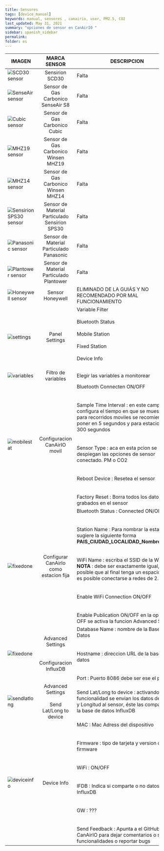 ```yaml
---
title: Sensores
tags: [device_manual]
keywords: manual, sensores , canairio, user, PM2.5, CO2
last_updated: May 31, 2021
summary: "opciones de sensor en CanAirIO "
sidebar: spanish_sidebar
permalink: 
folder: es
---
```


| IMAGEN           | MARCA SENSOR     | DESCRIPCION     |
| ---------------- |:----------------:| -----------|
| ![SCD30 sensor](https://github.com/kike-canaries/docs/blob/main/images/SCD30%20connection.jpg)         | Sensirion SCD30 |Falta|
| ![SenseAir sensor](https://github.com/kike-canaries/docs/blob/main/images/SenseAir%20connection.jpg)         |Sensor de Gas Carbonico SenseAir S8|Falta|
| ![Cubic sensor](https://github.com/kike-canaries/docs/blob/main/images/Cubic%20connection.jpg)    |Sensor de Gas Carbonico Cubic|Falta|
| ![MHZ19 sensor](https://github.com/kike-canaries/docs/blob/main/images/MHZ19%20connection.jpg)    |Sensor de Gas Carbonico Winsen MHZ19|Falta|
|![MHZ14 sensor](https://github.com/kike-canaries/docs/blob/main/images/MHZ14%20connection.jpg)|Sensor de Gas Carbonico Winsen MHZ14|Falta|
|![Sensirion SPS30 sensor](https://github.com/kike-canaries/docs/blob/main/images/Sensirion%20connection%20SPS30.jpg)|Sensor de Material Particulado Sensirion SPS30|Falta|
|![Panasonic sensor](https://github.com/kike-canaries/docs/blob/main/images/Panasonic%20connection.jpg)|Sensor de Material Particulado Panasonic|Falta|
|![Plantower sensor](https://github.com/kike-canaries/docs/blob/main/images/Plantower%20connection.jpg)|Sensor de Material Particulado Plantower|Falta|
|![Honeywell sensor](https://github.com/kike-canaries/docs/blob/main/images/Honeywell%20sensor.jpg)|Sensor Honeywell|ELIMINADO DE LA GUIÁS Y NO RECOMENDADO POR MAL FUNCIONAMIENTO|
|![settings](https://github.com/kike-canaries/docs/blob/main/images/app_canairio_settings.jpg?raw=true)|Panel Settings |Variable Filter<br><br>  Bluetooth Status<br><br> Mobile Station<br><br> Fixed Station<br><br>Device Info<br><br>|
|![variables](https://github.com/kike-canaries/docs/blob/main/images/app_canairio_mydevice_variables.jpg?raw=true)|Filtro de variables |Elegir las variables a monitorear|Una vez emparejado en CanAirIO en el panel settings se puede en Variable Filter seleccionar el tipo de variables que queremos monitorear|
|![mobilestat](https://github.com/kike-canaries/docs/blob/main/images/app_canairio_mobile_station.jpg?raw=true)|Configuracion CanAirIO movil|Bluetooth Connecten ON/OFF<br><br><br>Sample Time Interval : en este campo se configura el tiempo en que se muestrea, para recorridos moviles se recomienda poner en 5 segundos y para estacion fija 300 segundos<br><br><br>Sensor Type : aca en esta pcion se despiegan las opciones de sensor conectado. PM o CO2<br><br><br>Reboot Device : Resetea el sensor<br><br><br>Factory Reset : Borra todos los datos grabados en el sensor|
|![fixedone](https://github.com/kike-canaries/docs/blob/main/images/app_canairio_fixed_station_one.jpg?raw=true)|Configurar CanAirIo como estacion fija|Bluetooth Status : Connected ON/OFF<br><br><br>Station Name : Para nombrar la estacion se sugiere la siguiente forma<br>**PAIS_CIUDAD_LOCALIDAD_NombreSensor** <br><br><br>WiFi Name : escriba el SSID de la WIFi <br>**NOTA** : debe ser exactamente igual, es posible que al final tenga un espacio, solo es posible conectarse a redes de 2.4GHz<br><br><br> Enable WiFi Connection ON/OFF<br><br><br>Enable Publication ON/OFF en la opci{on OFF se activa la funcion Advanced Settings|
|![fixedone](https://github.com/kike-canaries/docs/blob/main/images/app_canairio_fixed_station_influx.jpg?raw=true)|Advanced Settings<br><br><br>Configuracion InfluxDB|Database Name : nombre de la Base de Datos<br><br><br>Hostname : direccion URL de la base de datos<br><br><br>Port : Puerto 8086 debe ser ese el puerto|
|![sendlatlong](https://raw.githubusercontent.com/kike-canaries/docs/49f614b6082d61554334ed3c97f831e0e1c0224f/images/app_canairio_set_lat_long.jpg)|Advanced Settings<br><br>Send Lat/Long to device|Send Lat/Long to device : activando ésta funcionalidad se envian los datos de Latitud y Longitud al sensor, éste las comparte en la base de datos InfluxDB|
|![deviceinfo](https://github.com/kike-canaries/docs/blob/main/images/app_canairio_deviceinfo.jpg?raw=true)|Device Info|MAC : Mac Adress del dispositivo<br><br><br>Firmware : tipo de tarjeta y version del firmware<br><br><br> WiFi : ON/OFF<br><br><br>IFDB : Indica si comparte o no datos con InfluxDB<br><br><br>GW : ???<br><br><br>Send Feedback : Apunta a el GitHub de CanAirIO para dejar comentarios o solicitar funcionalidades o reportar bugs  |
